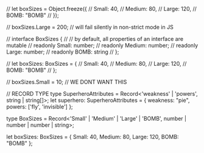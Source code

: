 // let boxSizes = Object.freeze({
//     Small: 40,
//     Medium: 80,
//     Large: 120,
//     BOMB: "BOMB"
// });

// boxSizes.Large = 200; // will fail silently in non-strict mode in JS

// interface BoxSizes {
//     // by default, all properties of an interface are mutable
//     readonly Small: number;
//     readonly Medium: number;
//     readonly Large: number;
//     readonly BOMB: string
// };

// let boxSizes: BoxSizes = {
//     Small: 40,
//     Medium: 80,
//     Large: 120,
//     BOMB: "BOMB"
// };

// boxSizes.Small = 10; // WE DONT WANT THIS

// RECORD TYPE
type SuperheroAttributes = Record<'weakness' | 'powers', string | string[]>;
let superhero: SuperheroAttributes = {
    weakness: "pie",
    powers: ['fly', 'invisible']
};

type BoxSizes = Record<'Small' | 'Medium' | 'Large' | 'BOMB', number | number | number | string>;

let boxSizes: BoxSizes = {
    Small: 40,
    Medium: 80,
    Large: 120,
    BOMB: "BOMB"
};




